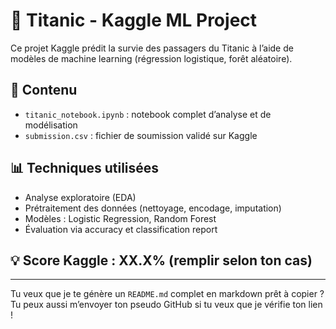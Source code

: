 
# 🚢 Titanic - Kaggle ML Project

Ce projet Kaggle prédit la survie des passagers du Titanic à l’aide de modèles de machine learning (régression logistique, forêt aléatoire).

## 📂 Contenu
- `titanic_notebook.ipynb` : notebook complet d’analyse et de modélisation
- `submission.csv` : fichier de soumission validé sur Kaggle

## 📊 Techniques utilisées
- Analyse exploratoire (EDA)
- Prétraitement des données (nettoyage, encodage, imputation)
- Modèles : Logistic Regression, Random Forest
- Évaluation via accuracy et classification report

## 💡 Score Kaggle : XX.X% (remplir selon ton cas)

---

Tu veux que je te génère un `README.md` complet en markdown prêt à copier ?  
Tu peux aussi m’envoyer ton pseudo GitHub si tu veux que je vérifie ton lien !
